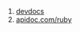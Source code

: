 1. [devdocs](https://devdocs.io/ruby~3.1/)
2. [apidoc.com/ruby](https://apidock.com/ruby/search?query=array&commit=Search)